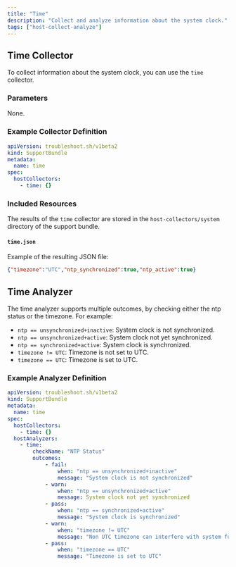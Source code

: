 ```yaml
---
title: "Time"
description: "Collect and analyze information about the system clock."
tags: ["host-collect-analyze"]
---
```



## Time Collector

To collect information about the system clock, you can use the `time` collector.

### Parameters

None.

### Example Collector Definition

```yaml
apiVersion: troubleshoot.sh/v1beta2
kind: SupportBundle
metadata:
  name: time
spec:
  hostCollectors:
    - time: {}
```

### Included Resources

The results of the `time` collector are stored in the `host-collectors/system` directory of the support bundle.

#### `time.json`

Example of the resulting JSON file:

```json
{"timezone":"UTC","ntp_synchronized":true,"ntp_active":true}
```

## Time Analyzer

The time analyzer supports multiple outcomes, by checking either the ntp status or the timezone. For example:

- `ntp == unsynchronized+inactive`: System clock is not synchronized.
- `ntp == unsynchronized+active`: System clock not yet synchronized.
- `ntp == synchronized+active`: System clock is synchronized.
- `timezone != UTC`: Timezone is not set to UTC.
- `timezone == UTC`: Timezone is set to UTC.

### Example Analyzer Definition

```yaml
apiVersion: troubleshoot.sh/v1beta2
kind: SupportBundle
metadata:
  name: time
spec:
  hostCollectors:
    - time: {}
  hostAnalyzers:
    - time:
        checkName: "NTP Status"
        outcomes:
            - fail:
                when: "ntp == unsynchronized+inactive"
                message: "System clock is not synchronized"
            - warn:
                when: "ntp == unsynchronized+active"
                message: System clock not yet synchronized                
            - pass:
                when: "ntp == synchronized+active"
                message: "System clock is synchronized"
            - warn: 
                when: "timezone != UTC"
                message: "Non UTC timezone can interfere with system function"
            - pass:
                when: "timezone == UTC"
                message: "Timezone is set to UTC"
```
